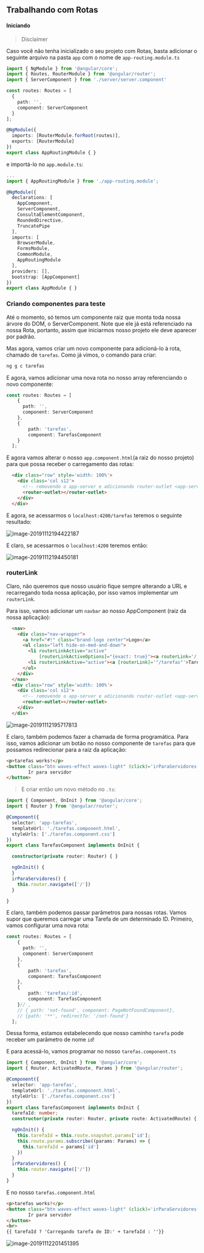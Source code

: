 ## Trabalhando com Rotas

#### Iniciando

> Disclaimer

Caso você não tenha inicializado o seu projeto com Rotas, basta adicionar o seguinte arquivo na pasta `app` com o nome de `app-routing.module.ts` 

```typescript
import { NgModule } from '@angular/core';
import { Routes, RouterModule } from '@angular/router';
import { ServerComponent } from './server/server.component'

const routes: Routes = [
  {
    path: '',
    component: ServerComponent
  }
];

@NgModule({
  imports: [RouterModule.forRoot(routes)],
  exports: [RouterModule]
})
export class AppRoutingModule { }

```

e importá-lo no `app.module.ts`:

```typescript
...
import { AppRoutingModule } from './app-routing.module';

@NgModule({
  declarations: [
    AppComponent,
    ServerComponent,
    ConsultaElementComponent,
    RoundedDirective,
    TruncatePipe
  ],
  imports: [
    BrowserModule,
    FormsModule,
    CommonModule,
    AppRoutingModule
  ],
  providers: [],
  bootstrap: [AppComponent]
})
export class AppModule { }

```



### Criando componentes para teste

Até o momento, só temos um componente raiz que monta toda nossa árvore do DOM, o ServerComponent. Note que ele já está referenciado na nossa Rota, portanto, assim que iniciarmos nosso projeto ele deve aparecer por padrão.

Mas agora, vamos criar um novo componente para adicioná-lo à rota, chamado de `tarefas`. Como já vimos, o comando para criar:

```bash
ng g c tarefas
```

E agora, vamos adicionar uma nova rota no nosso array referenciando o novo componente:

```typescript
const routes: Routes = [
    {
      path: '',
      component: ServerComponent
    },
    {
    	path: 'tarefas',
    	component: TarefasComponent
    }
  ];
```

E agora vamos alterar o nosso `app.component.html`(a raiz do nosso projeto) para que possa receber o carregamento das rotas:

```html
  <div class="row" style='width: 100%'>
    <div class='col s12'>
      <!-- removendo o app-server e adicionando router-outlet <app-server></app-server> -->
      <router-outlet></router-outlet>
    </div>
  </div>
```

E agora, se acessarmos o `localhost:4200/tarefas` teremos o seguinte resultado:

![image-20191112194422187](assets/image-20191112194422187.png)

E claro, se acessarmos o `localhost:4200` teremos então:

![image-20191112194450181](assets/image-20191112194450181.png)

### routerLink

Claro, não queremos que nosso usuário fique sempre alterando a URL e recarregando toda nossa aplicação, por isso vamos implementar um `routerLink`.

Para isso, vamos adicionar um `navbar` ao nosso AppComponent (raiz da nossa aplicação):

```html
  <nav>
    <div class="nav-wrapper">
      <a href="#!" class="brand-logo center">Logo</a>
      <ul class="left hide-on-med-and-down">
        <li routerLinkActive="active"
            [routerLinkActiveOptions]="{exact: true}"><a routerLink='/'>Consultas</a></li>
        <li routerLinkActive="active"><a [routerLink]='"/tarefas"'>Tarefas</a></li>
      </ul>
    </div>
  </nav>
  <div class="row" style='width: 100%'>
    <div class='col s12'>
      <!-- removendo o app-server e adicionando router-outlet <app-server></app-server> -->
      <router-outlet></router-outlet>
    </div>
  </div>
```

![image-20191112195717813](assets/image-20191112195717813.png)



E claro, também podemos fazer a chamada de forma programática. Para isso, vamos adicionar um botão no nosso componente de `tarefas` para que possamos redirecionar para a raiz da aplicação:

```html
<p>tarefas works!</p>
<button class="btn waves-effect waves-light" (click)='irParaServidores()'>
        Ir para servidor
</button>
```

> E criar então um novo método no `.ts`:

```typescript
import { Component, OnInit } from '@angular/core';
import { Router } from '@angular/router';

@Component({
  selector: 'app-tarefas',
  templateUrl: './tarefas.component.html',
  styleUrls: ['./tarefas.component.css']
})
export class TarefasComponent implements OnInit {

  constructor(private router: Router) { }

  ngOnInit() {
  }
  irParaServidores() {
    this.router.navigate(['/'])
  }

}
```



E claro, também podemos passar parâmetros para nossas rotas. Vamos supor que queremos carregar uma Tarefa de um determinado ID. Primeiro, vamos configurar uma nova rota:

```typescript
const routes: Routes = [
    {
      path: '',
      component: ServerComponent
    },
    {
    	path: 'tarefas',
    	component: TarefasComponent
    },
    {
    	path: 'tarefas/:id',
    	component: TarefasComponent
    }// ,
  	// { path: 'not-found', component: PageNotFoundComponent},
    // {path: '**', redirectTo: '/not-found'}
  ];
```

Dessa forma, estamos estabelecendo que nosso caminho `tarefa` pode receber um parâmetro de nome `id`!

E para acessá-lo, vamos  programar no nosso `tarefas.component.ts`

```typescript
import { Component, OnInit } from '@angular/core';
import { Router, ActivatedRoute, Params } from '@angular/router';

@Component({
  selector: 'app-tarefas',
  templateUrl: './tarefas.component.html',
  styleUrls: ['./tarefas.component.css']
})
export class TarefasComponent implements OnInit {
  tarefaId: number;
  constructor(private router: Router, private route: ActivatedRoute) { }

  ngOnInit() {
    this.tarefaId = this.route.snapshot.params['id'];
    this.route.params.subscribe((params: Params) => {
      this.tarefaId = params['id']
    })
  }
  irParaServidores() {
    this.router.navigate(['/'])
  }
}
```

E no nosso `tarefas.component.html`

```html
<p>tarefas works!</p>
<button class="btn waves-effect waves-light" (click)='irParaServidores()'>
        Ir para servidor
</button>
<br>
{{ tarefaId ? 'Carregando tarefa de ID:' + tarefaId : ''}}
```

![image-20191112201451395](assets/image-20191112201451395.png)
